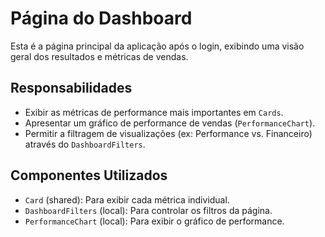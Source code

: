 # Página do Dashboard

Esta é a página principal da aplicação após o login, exibindo uma visão geral dos resultados e métricas de vendas.

## Responsabilidades

- Exibir as métricas de performance mais importantes em `Cards`.
- Apresentar um gráfico de performance de vendas (`PerformanceChart`).
- Permitir a filtragem de visualizações (ex: Performance vs. Financeiro) através do `DashboardFilters`.

## Componentes Utilizados

- `Card` (shared): Para exibir cada métrica individual.
- `DashboardFilters` (local): Para controlar os filtros da página.
- `PerformanceChart` (local): Para exibir o gráfico de performance.
